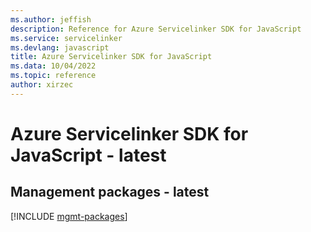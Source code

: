 ```yaml
---
ms.author: jeffish
description: Reference for Azure Servicelinker SDK for JavaScript
ms.service: servicelinker
ms.devlang: javascript
title: Azure Servicelinker SDK for JavaScript
ms.data: 10/04/2022
ms.topic: reference
author: xirzec
---
```

# Azure Servicelinker SDK for JavaScript - latest

## Management packages - latest
[!INCLUDE [mgmt-packages](servicelinker-mgmt-index.md)]